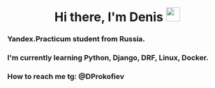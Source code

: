 <h1 align="center">Hi there, I'm Denis 
<img src="https://github.com/blackcater/blackcater/raw/main/images/Hi.gif" height="32"/></h1>

### Yandex.Practicum student from Russia. ###
### I'm currently learning Python, Django, DRF, Linux, Docker. ###
### How to reach me tg: @DProkofiev ###
